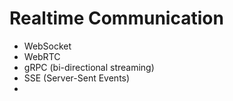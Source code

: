 # Realtime Communication
* WebSocket
* WebRTC
* gRPC (bi-directional streaming)
* SSE (Server-Sent Events)
* 
